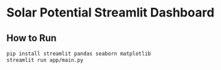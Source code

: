 # Solar Potential Streamlit Dashboard

## How to Run

```bash
pip install streamlit pandas seaborn matplotlib
streamlit run app/main.py
```
